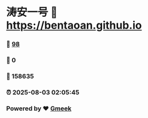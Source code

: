 # 涛安一号 :link: https://bentaoan.github.io 
### :page_facing_up: [98](https://bentaoan.github.io/tag.html) 
### :speech_balloon: 0 
### :hibiscus: 158635 
### :alarm_clock: 2025-08-03 02:05:45 
### Powered by :heart: [Gmeek](https://github.com/Meekdai/Gmeek)
